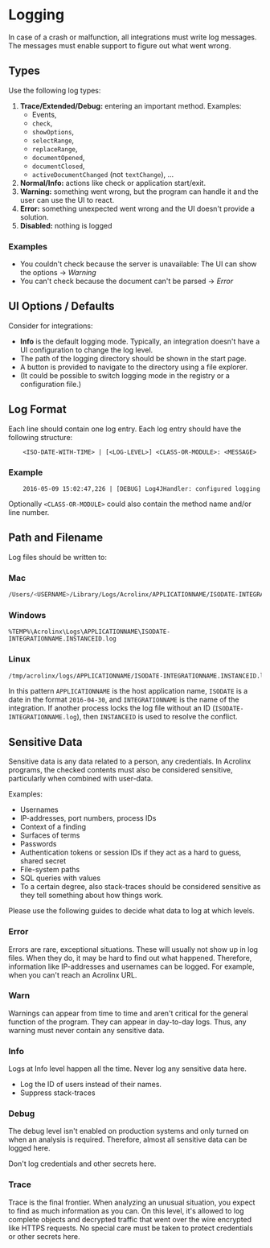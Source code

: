 # Logging

In case of a crash or malfunction,
all integrations must write log messages.
The messages must enable support to figure out what went wrong.

## Types

Use the following log types:

1. **Trace/Extended/Debug:** entering an important method. Examples:
    * Events,
    * `check`,
    * `showOptions`,
    * `selectRange`,
    * `replaceRange`,
    * `documentOpened`,
    * `documentClosed`,
    * `activeDocumentChanged` (not `textChange`), …
2. **Normal/Info:** actions like check or application start/exit.
3. **Warning:** something went wrong, but the program can handle it and the user can use the UI to react.
4. **Error:** something unexpected went wrong and the UI doesn't provide a solution.
5. **Disabled:** nothing is logged

### Examples

* You couldn't check because the server is unavailable: The UI can show the options → *Warning*
* You can't check because the document can't be parsed → *Error*

## UI Options / Defaults

Consider for integrations:

* **Info** is the default logging mode. Typically, an integration doesn't have a UI configuration to change the log level.
* The path of the logging directory should be shown in the start page.
* A button is provided to navigate to the directory using a file explorer.
* (It could be possible to switch logging mode in the registry or a configuration file.)

## Log Format

Each line should contain one log entry. Each log entry should have the following structure:

```text
    <ISO-DATE-WITH-TIME> | [<LOG-LEVEL>] <CLASS-OR-MODULE>: <MESSAGE>
```

### Example

```text
    2016-05-09 15:02:47,226 | [DEBUG] Log4JHandler: configured logging
```

Optionally `<CLASS-OR-MODULE>` could also contain the method name and/or line number.

## Path and Filename

Log files should be written to:

### Mac

```bash
/Users/<USERNAME>/Library/Logs/Acrolinx/APPLICATIONNAME/ISODATE-INTEGRATIONNAME.INSTANCEID.log
```

### Windows

```batch
%TEMP%\Acrolinx\Logs\APPLICATIONNAME\ISODATE-INTEGRATIONNAME.INSTANCEID.log
```

### Linux

```bash
/tmp/acrolinx/logs/APPLICATIONNAME/ISODATE-INTEGRATIONNAME.INSTANCEID.log
```

In this pattern `APPLICATIONNAME` is the host application name,
`ISODATE` is a date in the format `2016-04-30`, and `INTEGRATIONNAME` is the name of the integration.
If another process locks the log file without an ID (`ISODATE-INTEGRATIONNAME.log`),
then `INSTANCEID` is used to resolve the conflict.

## Sensitive Data

Sensitive data is any data related to a person, any credentials. In
Acrolinx programs, the checked contents must also be considered
sensitive, particularly when combined with user-data.

Examples:

* Usernames
* IP-addresses, port numbers, process IDs
* Context of a finding
* Surfaces of terms
* Passwords
* Authentication tokens or session IDs if they act as a hard to guess, shared secret
* File-system paths
* SQL queries with values
* To a certain degree, also stack-traces should be considered
  sensitive as they tell something about how things work.

Please use the following guides to decide what data to log at which levels.

### Error

Errors are rare, exceptional situations. These will usually not show
up in log files. When they do, it may be hard to find out what
happened. Therefore, information like IP-addresses and usernames can
be logged. For example, when you can't reach an Acrolinx URL.

### Warn

Warnings can appear from time to time and aren't critical for the
general function of the program. They can appear in day-to-day
logs. Thus, any warning must never contain any sensitive data.

### Info

Logs at Info level happen all the time.  Never log any sensitive data
here.

* Log the ID of users instead of their names.
* Suppress stack-traces

### Debug

The debug level isn't enabled on production systems and only turned
on when an analysis is required. Therefore, almost all sensitive data
can be logged here.

Don't log credentials and other secrets here.

### Trace

Trace is the final frontier. When analyzing an unusual situation, you
expect to find as much information as you can. On this level, it's
allowed to log complete objects and decrypted traffic that went over
the wire encrypted like HTTPS requests.  No special care must be taken
to protect credentials or other secrets here.
